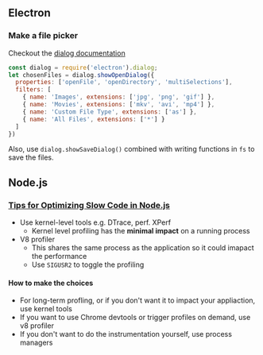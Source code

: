 ## Electron

### Make a file picker

Checkout the [dialog documentation](https://github.com/atom/electron/blob/master/docs/api/dialog.md)

```javascript
const dialog = require('electron').dialog;
let chosenFiles = dialog.showOpenDialog({
  properties: ['openFile', 'openDirectory', 'multiSelections'],
  filters: [
    { name: 'Images', extensions: ['jpg', 'png', 'gif'] },
    { name: 'Movies', extensions: ['mkv', 'avi', 'mp4'] },
    { name: 'Custom File Type', extensions: ['as'] },
    { name: 'All Files', extensions: ['*'] }
  ]
})
```

Also, use `dialog.showSaveDialog()` combined with writing functions in `fs` to save the files.

## Node.js

### [Tips for Optimizing Slow Code in Node.js](https://strongloop.com/strongblog/tips-optimizing-slow-code-in-nodejs/)

* Use kernel-level tools e.g. DTrace, perf. XPerf
  * Kernel level profiling has the **minimal impact** on a running process
* V8 profiler
  * This shares the same process as the application so it could imapact the performance
  * Use `SIGUSR2` to toggle the profiling

#### How to make the choices

* For long-term profling, or if you don't want it to impact your appliaction, use kernel tools
* If you want to use Chrome devtools or trigger profiles on demand, use v8 profiler
* If you don't want to do the instrumentation yourself, use process managers
